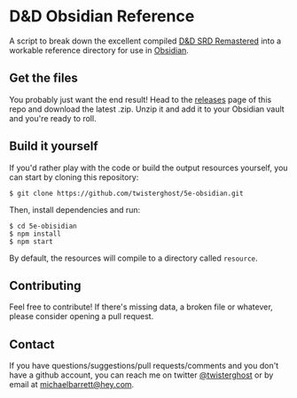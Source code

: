 # D&D Obsidian Reference

A script to break down the excellent compiled
[D&D SRD Remastered](https://github.com/Umbyology/OGL-SRD5) into a workable
reference directory for use in [Obsidian](https://obsidian.md).

## Get the files

You probably just want the end result! Head to the
[releases](https://github.com/twisterghost/5e-obsidian/releases) page of this
repo and download the latest .zip. Unzip it and add it to your Obsidian vault
and you're ready to roll.

## Build it yourself

If you'd rather play with the code or build the output resources yourself,
you can start by cloning this repository:

```shell
$ git clone https://github.com/twisterghost/5e-obsidian.git
```

Then, install dependencies and run:

```shell
$ cd 5e-obisidian
$ npm install
$ npm start
```

By default, the resources will compile to a directory called `resource`.

## Contributing

Feel free to contribute! If there's missing data, a broken file or whatever,
please consider opening a pull request.

## Contact

If you have questions/suggestions/pull requests/comments and you don't have a
github account, you can reach me on twitter
[@twisterghost](https://twitter.com/twisterghost) or by email at
[michaelbarrett@hey.com](mailto:michaelbarrett@hey.com).

